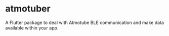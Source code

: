 # atmotuber

A Flutter package to deal with Atmotube BLE communication and make data available within your app. 
